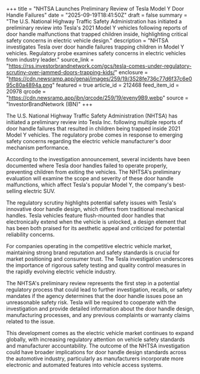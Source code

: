 +++
title = "NHTSA Launches Preliminary Review of Tesla Model Y Door Handle Failures"
date = "2025-09-19T18:41:50Z"
draft = false
summary = "The U.S. National Highway Traffic Safety Administration has initiated a preliminary review into Tesla's 2021 Model Y vehicles following reports of door handle malfunctions that trapped children inside, highlighting critical safety concerns in electric vehicle design."
description = "NHTSA investigates Tesla over door handle failures trapping children in Model Y vehicles. Regulatory probe examines safety concerns in electric vehicles from industry leader."
source_link = "https://rss.investorbrandnetwork.com/gcs/tesla-comes-under-regulatory-scrutiny-over-jammed-doors-trapping-kids/"
enclosure = "https://cdn.newsramp.app/genai/images/259/19/3528fe736c77d6f37c6e095c80a4894a.png"
featured = true
article_id = 212468
feed_item_id = 20978
qrcode = "https://cdn.newsramp.app/ibn/qrcode/259/19/eveny9B9.webp"
source = "InvestorBrandNetwork (IBN)"
+++

<p>The U.S. National Highway Traffic Safety Administration (NHTSA) has initiated a preliminary review into Tesla Inc. following multiple reports of door handle failures that resulted in children being trapped inside 2021 Model Y vehicles. The regulatory probe comes in response to emerging safety concerns regarding the electric vehicle manufacturer's door mechanism performance.</p><p>According to the investigation announcement, several incidents have been documented where Tesla door handles failed to operate properly, preventing children from exiting the vehicles. The NHTSA's preliminary evaluation will examine the scope and severity of these door handle malfunctions, which affect Tesla's popular Model Y, the company's best-selling electric SUV.</p><p>The regulatory scrutiny highlights potential safety issues with Tesla's innovative door handle design, which differs from traditional mechanical handles. Tesla vehicles feature flush-mounted door handles that electronically extend when the vehicle is unlocked, a design element that has been both praised for its aesthetic appeal and criticized for potential reliability concerns.</p><p>For companies operating in the competitive electric vehicle market, maintaining strong brand reputation and safety standards is crucial for market positioning and consumer trust. The Tesla investigation underscores the importance of rigorous safety testing and quality control measures in the rapidly evolving electric vehicle industry.</p><p>The NHTSA's preliminary review represents the first step in a potential regulatory process that could lead to further investigation, recalls, or safety mandates if the agency determines that the door handle issues pose an unreasonable safety risk. Tesla will be required to cooperate with the investigation and provide detailed information about the door handle design, manufacturing processes, and any previous complaints or warranty claims related to the issue.</p><p>This development comes as the electric vehicle market continues to expand globally, with increasing regulatory attention on vehicle safety standards and manufacturer accountability. The outcome of the NHTSA investigation could have broader implications for door handle design standards across the automotive industry, particularly as manufacturers incorporate more electronic and automated features into vehicle access systems.</p>